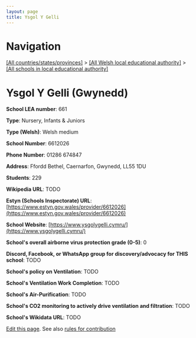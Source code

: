 ```yaml
---
layout: page
title: Ysgol Y Gelli
---
```

# Navigation

[[All countries/states/provinces]](../../..) > [[All Welsh local educational authority]](../..) > [[All schools in local educational authority]](..)

# Ysgol Y Gelli (Gwynedd)

**School LEA number**: 661

**Type**: Nursery, Infants & Juniors

**Type (Welsh)**: Welsh medium

**School Number**: 6612026

**Phone Number**: 01286 674847

**Address**: Ffordd Bethel, Caernarfon, Gwynedd, LL55 1DU

**Students**: 229

**Wikipedia URL**: TODO

**Estyn (Schools Inspectorate) URL**: [https://www.estyn.gov.wales/provider/6612026](https://www.estyn.gov.wales/provider/6612026)

**School Website**: [https://www.ysgolygelli.cymru/](https://www.ysgolygelli.cymru/)

**School's overall airborne virus protection grade (0-5)**: 0

**Discord, Facebook, or WhatsApp group for discovery/advocacy for THIS school**: TODO

**School's policy on Ventilation**: TODO

**School's Ventilation Work Completion**: TODO

**School's Air-Purification**: TODO

**School's CO2 monitoring to actively drive ventilation and filtration**: TODO

**School's Wikidata URL**: TODO




[Edit this page](https://github.com/ventilate-schools/Wales/edit/prif/./Gwynedd/Ysgol_Y_Gelli.md). See also [rules for contribution](../../../contribution-rules/)